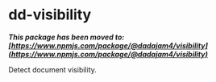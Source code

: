 # dd-visibility
___This package has been moved to: [https://www.npmjs.com/package/@dadajam4/visibility](https://www.npmjs.com/package/@dadajam4/visibility)___

Detect document visibility.
